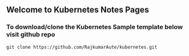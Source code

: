 ## Welcome to Kubernetes Notes Pages

### To download/clone the Kubernetes Sample template below visit github repo
```
git clone https://github.com/RajkumarAute/kubernetes.git
```
